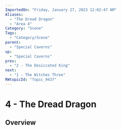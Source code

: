 ```yaml
---
ImportedOn: "Friday, January 27, 2023 12:02:47 AM"
Aliases:
  - "The Dread Dragon"
  - "Area 4"
Category: "Scene"
Tags:
  - "Category/Scene"
parent:
  - "Special Caverns"
up:
  - "Special Caverns"
prev:
  - "2 - The Desiccated King"
next:
  - "1 - The Witches Three"
RWtopicId: "Topic_9437"
---
```

# 4 - The Dread Dragon
## Overview
